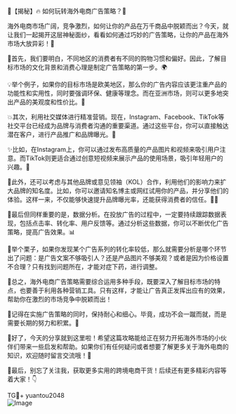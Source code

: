 🌟【揭秘】🔥 如何玩转海外电商广告策略？🚀

海外电商市场广阔，竞争激烈，如何让你的产品在万千商品中脱颖而出？今天，就让我们一起揭开这层神秘面纱，看看如何通过巧妙的广告策略，让你的产品在海外市场大放异彩！🎉

🌈首先，我们要明白，不同地区的消费者有不同的购物习惯和偏好。因此，了解目标市场的文化背景和消费心理是制定广告策略的第一步。🌍

💡举个例子，如果你的目标市场是欧美地区，那么你的广告内容应该更注重产品的功能性和实用性，同时要强调环保、健康等理念。而在亚洲市场，则可以更多地突出产品的美观度和性价比。💃

💥其次，利用社交媒体进行精准营销。现在，Instagram、Facebook、TikTok等社交平台已经成为品牌与消费者沟通的重要渠道。通过这些平台，你可以直接触达潜在客户，进行产品推广和品牌曝光。📸

✨比如，在Instagram上，你可以通过发布高质量的产品图片和视频来吸引用户注意。而TikTok则更适合通过创意短视频来展示产品的使用场景，吸引年轻用户的兴趣。📱

💪此外，还可以考虑与其他品牌或意见领袖（KOL）合作，利用他们的影响力来扩大品牌的知名度。比如，你可以邀请知名博主或网红试用你的产品，并分享他们的体验。这样一来，不仅能够快速提升品牌曝光率，还能获得消费者的信任。👩‍💼

🎨最后但同样重要的是，数据分析。在投放广告的过程中，一定要持续跟踪数据表现，包括点击率、转化率、用户反馈等。通过分析这些数据，你可以不断优化广告策略，提高广告效果。📊

📝举个栗子，如果你发现某个广告系列的转化率较低，那么就需要分析是哪个环节出了问题：是广告文案不够吸引人？还是产品图片不够美观？或者是因为价格设置不合理？只有找到问题所在，才能对症下药，进行调整。

🎯总之，海外电商广告策略需要综合运用多种手段，既要深入了解目标市场的特点，也要善于利用各种营销工具。只有这样，才能让广告真正发挥出应有的效果，帮助你在激烈的市场竞争中脱颖而出！

👀记得在实施广告策略的同时，保持耐心和细心。毕竟，成功不会一蹴而就，而是需要长期的努力和积累。🌈

🌈好了，今天的分享就到这里啦！希望这篇攻略能给正在努力开拓海外市场的小伙伴们带来一些启发和帮助。如果你们有任何疑问或者想要了解更多关于海外电商的知识，欢迎随时留言交流哦！💌

💖最后，别忘了关注我，获取更多实用的跨境电商干货！后续还有更多精彩内容等着大家！👇

TG💪+ yuantou2048  
![Image](https://github.com/user-attachments/assets/42a5a4a5-fea9-4a1d-8aa0-73e57e430cca)